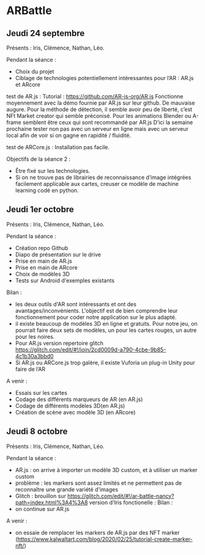 # ARBattle

## Jeudi 24 septembre
Présents : Iris, Clémence, Nathan, Léo.

Pendant la séance :
- Choix du projet
- Ciblage de technologies potentiellement intéressantes pour l’AR : AR.js et ARcore

test de AR.js :
Tutorial : https://github.com/AR-js-org/AR.js
Fonctionne moyennement avec la démo fournie par AR.js sur leur github. De mauvaise augure. 
Pour la méthode de détection, il semble avoir peu de liberté, c’est NFt Market creator qui semble préconisé. 
Pour les animations Blender ou A-frame semblent être ceux qui sont recommandé par AR.js 
D’ici la semaine prochaine tester non pas avec un serveur en ligne mais avec un serveur local afin de voir si on gagne en rapidité / fluidité.

test de ARCore.js : 
Installation pas facile.

Objectifs de la séance 2 :
- Être fixé sur les technologies.
- Si on ne trouve pas de librairies de reconnaissance d’image intégrées facilement applicable aux cartes, creuser ce modèle de machine learning codé en python. 


## Jeudi 1er octobre
Présents : Iris, Clémence, Nathan, Léo.

Pendant la séance :
- Création repo Github
- Diapo de présentation sur le drive
- Prise en main de AR.js 
- Prise en main de ARcore
- Choix de modèles 3D
- Tests sur Android d'exemples existants

Bilan :
- les deux outils d'AR sont intéressants et ont des avantages/inconvénients. L'objectif est de bien comprendre leur fonctionnement pour coder notre application sur le plus adapté.
- il existe beaucoup de modèles 3D en ligne et gratuits. Pour notre jeu, on pourrait faire deux sets de modèles, un pour les cartes rouges, un autre pour les noires.
- Pour AR.js version repertoire glitch https://glitch.com/edit/#!/join/2cd0009d-a790-4cbe-9b85-4c1b30a3bbd0
- Si AR.js ou ARCore.js trop galère, il existe Vuforia un plug-in Unity pour faire de l’AR

A venir :
- Essais sur les cartes
- Codage des différents marqueurs de AR (en AR.js)
- Codage de différents modèles 3D(en AR.js)
- Création de scène avec modèle 3D (en ARcore)

## Jeudi 8 octobre
Présents : Iris, Clémence, Nathan, Léo.

Pendant la séance :
  - AR.js : on arrive à importer un modèle 3D custom, et à utiliser un marker custom
  - problème : les markers sont assez limités et ne permettent pas de reconnaître une grande variété d'images
  - Glitch : brouillon sur https://glitch.com/edit/#!/ar-battle-nancy?path=index.html%3A4%3A8
             version d'Iris fonctionelle : 
Bilan :
  - on continue sur AR.js
  
A venir :
  - on essaie de remplacer les markers de AR.js par des NFT marker (https://www.kalwaltart.com/blog/2020/02/25/tutorial-create-marker-nft/)

